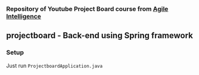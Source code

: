 ### Repository of Youtube Project Board course from [Agile Intelligence](https://www.youtube.com/playlist?list=PLhxN8qSgOT20PXVZo4eksXMfsmp1Ndnwb)


## projectboard - Back-end using Spring framework

### Setup

Just run `ProjectboardApplication.java`


